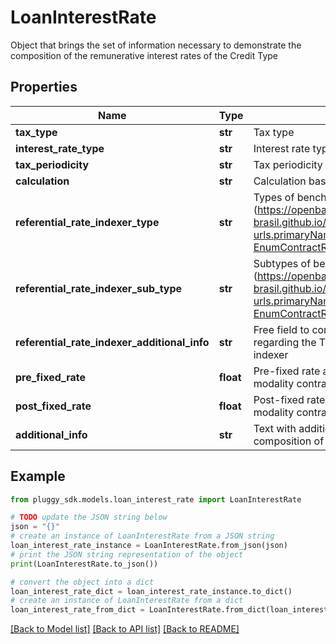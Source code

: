 # LoanInterestRate

Object that brings the set of information necessary to demonstrate the composition of the remunerative interest rates of the Credit Type

## Properties

Name | Type | Description | Notes
------------ | ------------- | ------------- | -------------
**tax_type** | **str** | Tax type | [optional] 
**interest_rate_type** | **str** | Interest rate type | [optional] 
**tax_periodicity** | **str** | Tax periodicity | [optional] 
**calculation** | **str** | Calculation basis | [optional] 
**referential_rate_indexer_type** | **str** | Types of benchmark rates or indexers (https://openbanking-brasil.github.io/openapi/swagger-apis/loans/?urls.primaryName&#x3D;2.0.1#model-EnumContractReferentialRateIndexerType) | [optional] 
**referential_rate_indexer_sub_type** | **str** | Subtypes of benchmark rates or indexers (https://openbanking-brasil.github.io/openapi/swagger-apis/loans/?urls.primaryName&#x3D;2.0.1#model-EnumContractReferentialRateIndexerSubType) | [optional] 
**referential_rate_indexer_additional_info** | **str** | Free field to complement the information regarding the Type of reference rate or indexer | [optional] 
**pre_fixed_rate** | **float** | Pre-fixed rate applied under the credit modality contract. 1 &#x3D; 100% | [optional] 
**post_fixed_rate** | **float** | Post-fixed rate applied under the credit modality contract. 1 &#x3D; 100% | [optional] 
**additional_info** | **str** | Text with additional information on the composition of agreed interest rates | [optional] 

## Example

```python
from pluggy_sdk.models.loan_interest_rate import LoanInterestRate

# TODO update the JSON string below
json = "{}"
# create an instance of LoanInterestRate from a JSON string
loan_interest_rate_instance = LoanInterestRate.from_json(json)
# print the JSON string representation of the object
print(LoanInterestRate.to_json())

# convert the object into a dict
loan_interest_rate_dict = loan_interest_rate_instance.to_dict()
# create an instance of LoanInterestRate from a dict
loan_interest_rate_from_dict = LoanInterestRate.from_dict(loan_interest_rate_dict)
```
[[Back to Model list]](../README.md#documentation-for-models) [[Back to API list]](../README.md#documentation-for-api-endpoints) [[Back to README]](../README.md)


